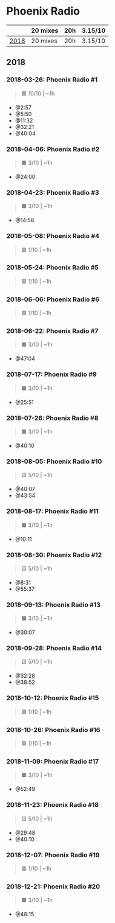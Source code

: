 # Phoenix Radio

<!-- toc:start -->

| | 20 mixes | 20h | 3.15/10 |
| - | - | - | - |
| [2018](#2018) | 20 mixes | 20h | 3.15/10 |
<!-- toc:end -->

## 2018

### 2018-03-26: Phoenix Radio #1

> 🟪 10/10 | ~1h

- @2:57
- @5:50
- @11:32
- @32:21
- @40:04

### 2018-04-06: Phoenix Radio #2

> 🟧 3/10 | ~1h

- @24:00

### 2018-04-23: Phoenix Radio #3

> 🟧 3/10 | ~1h

- @14:58

### 2018-05-08: Phoenix Radio #4

> 🟥 1/10 | ~1h

### 2018-05-24: Phoenix Radio #5

> 🟥 1/10 | ~1h

### 2018-06-06: Phoenix Radio #6

> 🟥 1/10 | ~1h

### 2018-06-22: Phoenix Radio #7

> 🟧 3/10 | ~1h

- @47:04

### 2018-07-17: Phoenix Radio #9

> 🟧 3/10 | ~1h

- @25:51

### 2018-07-26: Phoenix Radio #8

> 🟧 3/10 | ~1h

- @40:10

### 2018-08-05: Phoenix Radio #10

> 🟨 5/10 | ~1h

- @40:07
- @43:54

### 2018-08-17: Phoenix Radio #11

> 🟧 3/10 | ~1h

- @10:11

### 2018-08-30: Phoenix Radio #12

> 🟨 5/10 | ~1h

- @8:31
- @55:37

### 2018-09-13: Phoenix Radio #13

> 🟧 3/10 | ~1h

- @30:07

### 2018-09-28: Phoenix Radio #14

> 🟨 5/10 | ~1h

- @32:28
- @38:52

### 2018-10-12: Phoenix Radio #15

> 🟥 1/10 | ~1h

### 2018-10-26: Phoenix Radio #16

> 🟥 1/10 | ~1h

### 2018-11-09: Phoenix Radio #17

> 🟧 3/10 | ~1h

- @52:49

### 2018-11-23: Phoenix Radio #18

> 🟨 5/10 | ~1h

- @29:48
- @40:10

### 2018-12-07: Phoenix Radio #19

> 🟥 1/10 | ~1h

### 2018-12-21: Phoenix Radio #20

> 🟧 3/10 | ~1h

- @48:15
